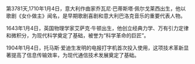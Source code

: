 第3781天,1710年1月4日，意大利作曲家乔瓦尼·巴蒂斯塔·佩尔戈莱西出生，他以歌剧《女仆做主》闻名，是早期歌剧喜剧和意大利巴洛克音乐的重要代表人物。

1643年1月4日，英国物理学家艾萨克·牛顿出生，他创立经典力学、万有引力定律和微积分，为现代科学奠定了基础，被誉为“科学革命的巨匠”。

1904年1月4日，托马斯·爱迪生发明的电报打字机首次投入使用，这项技术革新显著提高了信息传输效率，为现代通信技术发展奠定了基础。